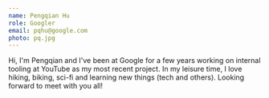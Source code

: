 ```yaml
---
name: Pengqian Hu
role: Googler
email: pqhu@google.com
photo: pq.jpg
---
```


Hi, I'm Pengqian and I've been at Google for a few years working on internal tooling at YouTube as my most recent project. In my leisure time, I love hiking, biking, sci-fi and learning new things (tech and others). Looking forward to meet with you all!
